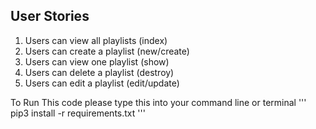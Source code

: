 ## User Stories

1. Users can view all playlists (index)
2. Users can create a playlist (new/create)
3. Users can view one playlist (show)
4. Users can delete a playlist (destroy)
5. Users can edit a playlist (edit/update)


To Run This code please type this into your command line or terminal
'''
pip3 install -r requirements.txt
'''

